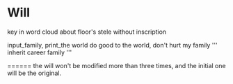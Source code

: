 # Will
key in word cloud about floor's stele without inscription

input_family, print_the world
do good to the world, don't hurt my family
'''
inherit career family
'''

======
the will won't be modified more than three times, and the initial one will be the original.
